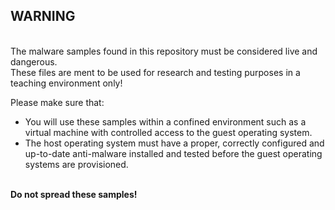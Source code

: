 <h2>WARNING</h2> <br/>
The malware samples found in this repository must be considered live and dangerous.<br/>
These files are ment to be used for research and testing purposes in a teaching environment only!<br>

Please make sure that:
- You will use these samples within a confined environment such as a virtual machine with controlled access to the guest operating system.<br>
- The host operating system must have a proper, correctly configured and up-to-date anti-malware installed and tested before the guest operating systems are provisioned.<br>
<br>
<b>Do not spread these samples!</b>
